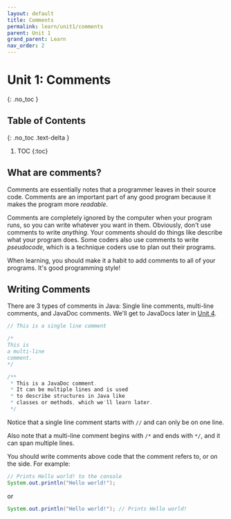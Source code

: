 ```yaml
---
layout: default
title: Comments
permalink: learn/unit1/comments
parent: Unit 1
grand_parent: Learn
nav_order: 2
---
```


<!-- prettier-ignore-start -->

# Unit 1: Comments

{: .no_toc }

## Table of Contents

{: .no_toc .text-delta }

1. TOC {:toc}
 <!-- prettier-ignore-end -->

## What are comments?

Comments are essentially notes that a programmer leaves in their source code.
Comments are an important part of any good program because it makes the program
more _readable_.

Comments are completely ignored by the computer when your program runs, so you
can write whatever you want in them. Obviously, don't use comments to write
_anything_. Your comments should do things like describe what your program does.
Some coders also use comments to write _pseudocode_, which is a technique coders
use to plan out their programs.

When learning, you should make it a habit to add comments to all of your
programs. It's good programming style!

## Writing Comments

There are 3 types of comments in Java: Single line comments, multi-line
comments, and JavaDoc comments. We'll get to JavaDocs later in
[Unit 4](/learn-code/learn/unit4).

```java
// This is a single line comment

/*
This is
a multi-line
comment.
*/

/**
 * This is a JavaDoc comment.
 * It can be multiple lines and is used
 * to describe structures in Java like
 * classes or methods, which we'll learn later.
 */
```

Notice that a single line comment starts with `//` and can only be on one line.

Also note that a multi-line comment begins with `/*` and ends with `*/`, and it
can span multiple lines.

You should write comments above code that the comment refers to, or on the side.
For example:

```java
// Prints Hello world! to the console
System.out.println("Hello world!");
```

or

```java
System.out.println("Hello world!"); // Prints Hello world!
```
